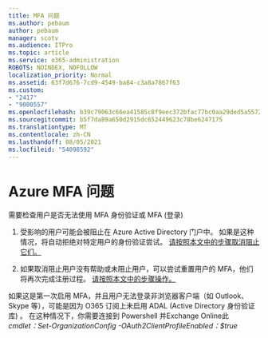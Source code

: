 ```yaml
---
title: MFA 问题
ms.author: pebaum
author: pebaum
manager: scotv
ms.audience: ITPro
ms.topic: article
ms.service: o365-administration
ROBOTS: NOINDEX, NOFOLLOW
localization_priority: Normal
ms.assetid: 63f7d676-7cd9-4549-ba84-c3a8a7867f63
ms.custom:
- "2417"
- "9000557"
ms.openlocfilehash: b39c79063c66ea41585c8f9eec372bfac77bc0aa29ded5a5572e06c141b28f80
ms.sourcegitcommit: b5f7da89a650d2915dc652449623c78be6247175
ms.translationtype: MT
ms.contentlocale: zh-CN
ms.lasthandoff: 08/05/2021
ms.locfileid: "54098592"
---
```

# <a name="issues-with-azure-mfa"></a>Azure MFA 问题
需要检查用户是否无法使用 MFA 身份验证或 MFA (登录) 

1. 受影响的用户可能会被阻止在 Azure Active Directory 门户中。 如果是这种情况，将自动拒绝对特定用户的身份验证尝试。 [请按照本文中的步骤取消阻止它们。](https://docs.microsoft.com/azure/active-directory/authentication/howto-mfa-mfasettings#block-and-unblock-users)

2. 如果取消阻止用户没有帮助或未阻止用户，可以尝试重置用户的 MFA，他们将再次完成注册过程。 [请按照本文中的步骤操作。](https://docs.microsoft.com/azure/active-directory/authentication/howto-mfa-userdevicesettings#require-users-to-provide-contact-methods-again)

如果这是第一次启用 MFA，并且用户无法登录非浏览器客户端（如 Outlook、Skype 等），可能是因为 O365 订阅上未启用 ADAL (Active Directory 身份验证库) 。 在这种情况下，你需要连接到 Powershell 并Exchange Online此 *cmdlet：Set-OrganizationConfig -OAuth2ClientProfileEnabled：$true*